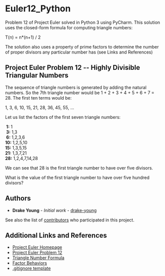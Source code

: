 # Euler12_Python

Problem 12 of Project Euler solved in Python 3 using PyCharm. This solution uses the closed-form formula for computing triangle numbers: 

T(n) = n*(n+1) / 2

The solution also uses a property of prime factors to determine the number of proper divisors any particular number has (see Links and References) 

## Project Euler Problem 12 -- Highly Divisible Triangular Numbers

The sequence of triangle numbers is generated by adding the natural numbers. So the 7th triangle number would be 1 + 2 + 3 + 4 + 5 + 6 + 7 = 28. The first ten terms would be:

1, 3, 6, 10, 15, 21, 28, 36, 45, 55, ...

Let us list the factors of the first seven triangle numbers:

**&nbsp;1:** 1<br/>
**&nbsp;3:** 1,3<br/>
**&nbsp;6:** 1,2,3,6<br/>
**10:** 1,2,5,10<br/>
**15:** 1,3,5,15<br/>
**21:** 1,3,7,21<br/>
**28:** 1,2,4,7,14,28


We can see that 28 is the first triangle number to have over five divisors.

What is the value of the first triangle number to have over five hundred divisors?

## Authors

* **Drake Young** - *Initial work* - [drake-young](https://github.com/drake-young)

See also the list of [contributors](https://github.com/drake-young/Euler12_Python/contributors) who participated in this project.

## Additional Links and References

* [Project Euler Homepage](https://projecteuler.net/about)
* [Project Euler Problem 12](https://projecteuler.net/problem=12)
* [Triangle Number Formula](https://www.mathsisfun.com/algebra/triangular-numbers.html)
* [Factor Behaviors](https://www.hitbullseye.com/Quant/Factors-Number.php)
* [.gitignore template](https://github.com/github/gitignore/blob/master/Global/JetBrains.gitignore)
